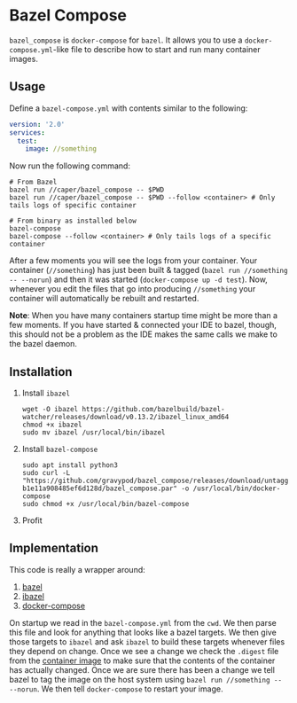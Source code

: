 # Bazel Compose

`bazel_compose` is `docker-compose` for `bazel`. It allows you to use a `docker-compose.yml`-like file to describe how
to start and run many container images. 

## Usage

Define a `bazel-compose.yml` with contents similar to the following:

```yaml
version: '2.0'
services:
  test:
    image: //something
```

Now run the following command:

```shell script
# From Bazel
bazel run //caper/bazel_compose -- $PWD
bazel run //caper/bazel_compose -- $PWD --follow <container> # Only tails logs of specific container

# From binary as installed below
bazel-compose
bazel-compose --follow <container> # Only tails logs of a specific container
```

After a few moments you will see the logs from your container. Your container (`//something`) has just been built &
tagged (`bazel run //something -- --norun`) and then it was started (`docker-compose up -d test`). Now, whenever you
edit the files that go into producing `//something` your container will automatically be rebuilt and restarted.

**Note**: When you have many containers startup time might be more than a few moments. If you have started & connected
your IDE to bazel, though, this should not be a problem as the IDE makes the same calls we make to the bazel daemon.

## Installation 

1. Install `ibazel`

   ```shell script
   wget -O ibazel https://github.com/bazelbuild/bazel-watcher/releases/download/v0.13.2/ibazel_linux_amd64
   chmod +x ibazel
   sudo mv ibazel /usr/local/bin/ibazel
   ```

2. Install `bazel-compose`

   ```shell script
   sudo apt install python3
   sudo curl -L "https://github.com/gravypod/bazel_compose/releases/download/untagged-b1e11a908485ef6d128d/bazel_compose.par" -o /usr/local/bin/docker-compose
   sudo chmod +x /usr/local/bin/bazel-compose
   ```

3. Profit

## Implementation

This code is really a wrapper around:

1. [bazel](https://bazel.build/)
2. [ibazel](https://github.com/bazelbuild/bazel-watcher/)
3. [docker-compose](https://github.com/docker/compose)

On startup we read in the `bazel-compose.yml` from the `cwd`. We then parse this file and look for anything that looks
like a bazel targets. We then give those targets to `ibazel` and ask `ibazel` to build these targets whenever files they
depend on change. Once we see a change we check the `.digest` file from the [container image](https://github.com/bazelbuild/rules_docker/blob/f4822f3921f0c343dd9e5ae65c760d0fb70be1b3/container/image.bzl#L603)
to make sure that the contents of the container has actually changed. Once we are sure there has been a change we tell
bazel to tag the image on the host system using `bazel run //something -- --norun`. We then tell `docker-compose` to
restart your image.
